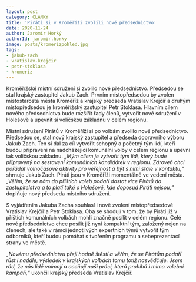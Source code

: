```yaml
---
layout: post
category: CLANKY
title: 'Piráti si v Kroměříži zvolili nové předsednictvo'
date: 2020-11-24
author: Jaromír Horký
authorId: jaromir.horky
image: posts/kromerizpohled.jpg
tags: 
- jakub-zach
- vratislav-krejcir
- petr-stoklasa
- kromeriz
---
```


Kroměřížské místní sdružení si zvolilo nové předsednictvo. Předsedou se stal krajský zastupitel Jakub Zach. Prvním místopředsedou by zvolen místostarosta města Kroměříž a krajský předseda Vratislav Krejčíř a druhým místopředsedou je kroměřížský zastupitel Petr Stoklasa. Hlavním cílem nového předsednictva bude rozšířit řady členů, vytvořit nové sdružení v Holešově a upevnit si voličskou základnu v celém regionu.

Místní sdružení Pirátů v Kroměříži si po volbám zvolilo nové předsednictvo. Předsedou se, stal nový krajský zastupitel a předseda dopravního výboru Jakub Zach. Ten si dal za cíl vytvořit schopný a početný tým lidí, kteří budou připraveni na nadcházející komunální volby v celém regionu a upevní tak voličskou základnu. *„Mým cílem je vytvořit tým lidí, který bude připravený na sestavení komunálních kandidátek v regionu. Zároveň chci pořádat volnočasové aktivity pro veřejnost a být s nimi stále v kontaktu,“* shrnuje Jakub Zach. Piráti jsou v Kroměříži momentálně ve vedení města. *„Věřím, že se nám do příštích voleb podaří dostat více Pirátů do zastupitelstva a to platí také o Holešově, kde doposud Piráti nejsou,“* doplňuje nový předseda místního sdružení.

S vyjádřením Jakuba Zacha souhlasí i nově zvolení místopředsedové Vratislav Krejčíř a Petr Stoklasa. Oba se shodují v tom, že by Piráti již v příštích komunálních volbách mohli značně posílit v celém regionu. Celé nové předsednictvo chce posílit již nyní kompaktní tým, založený nejen na členech, ale také v rámci jednotlivých expertních týmů vytvořit tým odborníků, kteří budou pomáhat s tvořením programu a sebeprezentací strany ve městě.

*„Novému předsednictvu přeji hodně štěstí a věřím, že se Pirátům podaří růst i nadále, výsledek v krajských volbách tomu totiž nasvědčuje. Jsem rád, že nás lidé vnímají a oceňují naši práci, která probíhá i mimo volební kampaň,“* ukončil krajský předseda Vratislav Krejčíř.
